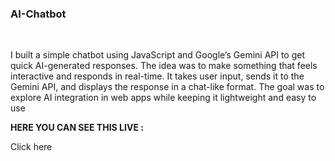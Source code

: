 <h3>AI-Chatbot</h3><br>
<p>I built a simple chatbot using JavaScript and Google’s Gemini API to get quick AI-generated responses. The idea was to make something that feels interactive and responds in real-time. It takes user input, sends it to the Gemini API, and displays the response in a chat-like format. The goal was to explore AI integration in web apps while keeping it lightweight and easy to use</p>
<p><b>HERE YOU CAN SEE THIS LIVE :</b></p> <a src="anjaliaichatbot.ccbp.tech" target="_blank">Click here</a>

